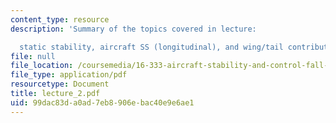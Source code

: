 ```yaml
---
content_type: resource
description: 'Summary of the topics covered in lecture:

  static stability, aircraft SS (longitudinal), and wing/tail contributions.'
file: null
file_location: /coursemedia/16-333-aircraft-stability-and-control-fall-2004/99dac83da0ad7eb8906ebac40e9e6ae1_lecture_2.pdf
file_type: application/pdf
resourcetype: Document
title: lecture_2.pdf
uid: 99dac83d-a0ad-7eb8-906e-bac40e9e6ae1
---
```

